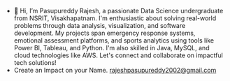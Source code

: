 - 👋 Hi, I’m Pasupureddy Rajesh, a passionate Data Science undergraduate from NSRIT, Visakhapatnam. I'm enthusiastic about solving real-world problems through data analysis, visualization, and software development. My projects span emergency response systems, emotional assessment platforms, and sports analytics using tools like Power BI, Tableau, and Python. I'm also skilled in Java, MySQL, and cloud technologies like AWS. Let's connect and collaborate on impactful tech solutions!
- Create an Impact on your Name.
rajeshpasupureddy2002@gmail.com
<!---
rajeshpasupureddy2002/rajeshpasupureddy2002 is a ✨ special ✨ repository because its `README.md` (this file) appears on your GitHub profile.
You can click the Preview link to take a look at your changes.
--->
